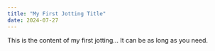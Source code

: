```yaml
---
title: "My First Jotting Title"
date: 2024-07-27
---
```


This is the content of my first jotting...
It can be as long as you need.